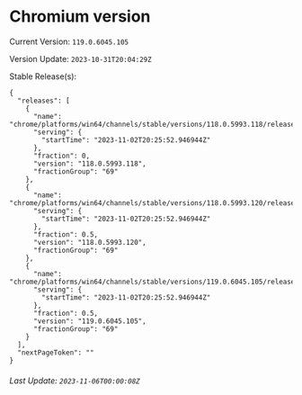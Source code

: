 # Chromium version

Current Version: `119.0.6045.105`

Version Update: `2023-10-31T20:04:29Z`

Stable Release(s):
```
{
  "releases": [
    {
      "name": "chrome/platforms/win64/channels/stable/versions/118.0.5993.118/releases/1698956752",
      "serving": {
        "startTime": "2023-11-02T20:25:52.946944Z"
      },
      "fraction": 0,
      "version": "118.0.5993.118",
      "fractionGroup": "69"
    },
    {
      "name": "chrome/platforms/win64/channels/stable/versions/118.0.5993.120/releases/1698956752",
      "serving": {
        "startTime": "2023-11-02T20:25:52.946944Z"
      },
      "fraction": 0.5,
      "version": "118.0.5993.120",
      "fractionGroup": "69"
    },
    {
      "name": "chrome/platforms/win64/channels/stable/versions/119.0.6045.105/releases/1698956752",
      "serving": {
        "startTime": "2023-11-02T20:25:52.946944Z"
      },
      "fraction": 0.5,
      "version": "119.0.6045.105",
      "fractionGroup": "69"
    }
  ],
  "nextPageToken": ""
}
```

###### Last Update: `2023-11-06T00:00:08Z`
        